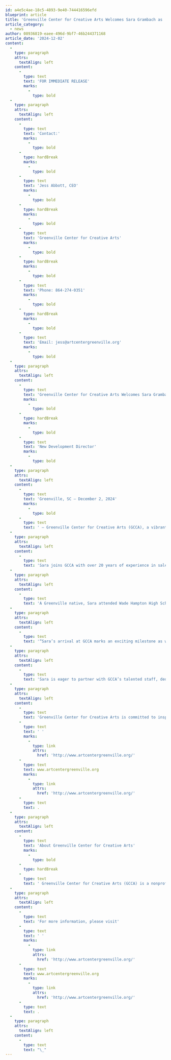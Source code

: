 ```yaml
---
id: a4e5c4ae-18c5-4893-9e40-744416596efd
blueprint: article
title: 'Greenville Center for Creative Arts Welcomes Sara Grambach as  New Development Director'
article_category:
  - news
author: 08936819-eaee-496d-9bf7-46b244371168
article_date: '2024-12-02'
content:
  -
    type: paragraph
    attrs:
      textAlign: left
    content:
      -
        type: text
        text: 'FOR IMMEDIATE RELEASE'
        marks:
          -
            type: bold
  -
    type: paragraph
    attrs:
      textAlign: left
    content:
      -
        type: text
        text: 'Contact:'
        marks:
          -
            type: bold
      -
        type: hardBreak
        marks:
          -
            type: bold
      -
        type: text
        text: 'Jess Abbott, CEO'
        marks:
          -
            type: bold
      -
        type: hardBreak
        marks:
          -
            type: bold
      -
        type: text
        text: 'Greenville Center for Creative Arts'
        marks:
          -
            type: bold
      -
        type: hardBreak
        marks:
          -
            type: bold
      -
        type: text
        text: 'Phone: 864-274-0351'
        marks:
          -
            type: bold
      -
        type: hardBreak
        marks:
          -
            type: bold
      -
        type: text
        text: 'Email: jess@artcentergreenville.org'
        marks:
          -
            type: bold
  -
    type: paragraph
    attrs:
      textAlign: left
    content:
      -
        type: text
        text: 'Greenville Center for Creative Arts Welcomes Sara Grambach as '
        marks:
          -
            type: bold
      -
        type: hardBreak
        marks:
          -
            type: bold
      -
        type: text
        text: 'New Development Director'
        marks:
          -
            type: bold
  -
    type: paragraph
    attrs:
      textAlign: left
    content:
      -
        type: text
        text: 'Greenville, SC – December 2, 2024'
        marks:
          -
            type: bold
      -
        type: text
        text: ' – Greenville Center for Creative Arts (GCCA), a vibrant hub for the visual arts and a cornerstone of Greenville’s cultural community, is proud to announce Sara Grambach as its new Development Director.'
  -
    type: paragraph
    attrs:
      textAlign: left
    content:
      -
        type: text
        text: 'Sara joins GCCA with over 20 years of experience in sales, marketing, business development, and fundraising, including leadership roles at several nonprofits. Most recently, she served as Chief Development & Community Engagement Officer at a community health center on Cape Cod, Massachusetts, where she exceeded financial goals and elevated the organization’s brand visibility across the region. Her extensive background includes advocacy work as an elected official, board membership in her local young professionals organization, and active involvement with her community’s Chamber of Commerce and Rotary Club.'
  -
    type: paragraph
    attrs:
      textAlign: left
    content:
      -
        type: text
        text: 'A Greenville native, Sara attended Wade Hampton High School and The Fine Arts Center before earning a degree in advertising from the University of Georgia and an MS in health communications from Tufts University School of Medicine in Boston. Her lifelong passion for nonprofit arts organizations makes this role especially meaningful.'
  -
    type: paragraph
    attrs:
      textAlign: left
    content:
      -
        type: text
        text: '“Sara’s arrival at GCCA marks an exciting milestone as we approach our 10th anniversary in 2025,” said Jess Abbott, CEO of GCCA. “Over the past decade, GCCA has become a cornerstone of Greenville’s arts community, fostering creativity, education, and connection for people of all ages and backgrounds. With her extensive experience in development and her passion for community engagement, Sara will play a crucial role in strengthening our foundation and amplifying our reach. Her leadership will help ensure that GCCA continues its legacy of enriching lives through the arts and broadens our capacity to serve as a vital resource for the Upstate. We’re thrilled to have her join us at such an important moment in our history and future.”'
  -
    type: paragraph
    attrs:
      textAlign: left
    content:
      -
        type: text
        text: 'Sara is eager to partner with GCCA’s talented staff, dedicated board members, community collaborators, and generous donors to ensure the organization’s growth and sustainability in the years ahead.'
  -
    type: paragraph
    attrs:
      textAlign: left
    content:
      -
        type: text
        text: 'Greenville Center for Creative Arts is committed to inspiring creativity and connection through exhibitions, educational programs, and artist residencies. Learn more about GCCA and its mission at'
      -
        type: text
        text: ' '
        marks:
          -
            type: link
            attrs:
              href: 'http://www.artcentergreenville.org/'
      -
        type: text
        text: www.artcentergreenville.org
        marks:
          -
            type: link
            attrs:
              href: 'http://www.artcentergreenville.org/'
      -
        type: text
        text: .
  -
    type: paragraph
    attrs:
      textAlign: left
    content:
      -
        type: text
        text: 'About Greenville Center for Creative Arts'
        marks:
          -
            type: bold
      -
        type: hardBreak
      -
        type: text
        text: ' Greenville Center for Creative Arts (GCCA) is a nonprofit organization founded in 2015 to nurture artists and art enthusiasts of all backgrounds. Housed in the historic Brandon Mill, GCCA offers diverse programming, including classes, exhibitions, and community events, to foster a thriving arts community in Greenville and beyond.'
  -
    type: paragraph
    attrs:
      textAlign: left
    content:
      -
        type: text
        text: 'For more information, please visit'
      -
        type: text
        text: ' '
        marks:
          -
            type: link
            attrs:
              href: 'http://www.artcentergreenville.org/'
      -
        type: text
        text: www.artcentergreenville.org
        marks:
          -
            type: link
            attrs:
              href: 'http://www.artcentergreenville.org/'
      -
        type: text
        text: .
  -
    type: paragraph
    attrs:
      textAlign: left
    content:
      -
        type: text
        text: "\_"
---
```


